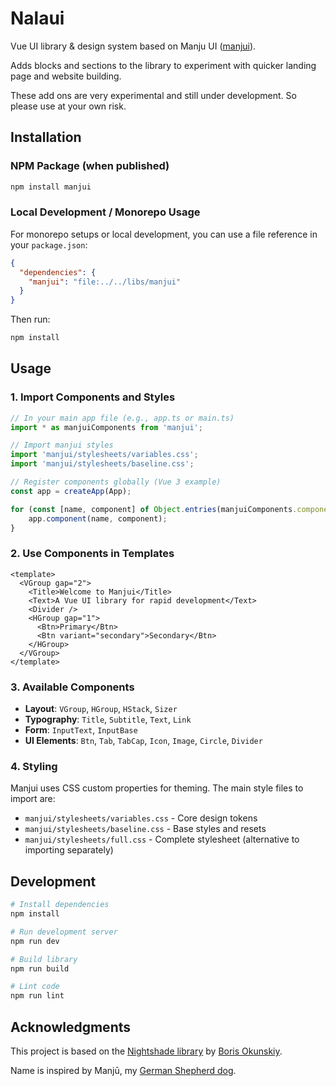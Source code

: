 # Nalaui

Vue UI library & design system based on Manju UI ([manjui](https://github.com/christellevs/manjui)).

Adds blocks and sections to the library to experiment with quicker landing page and website building.

These add ons are very experimental and still under development. So please use at your own risk.

## Installation

### NPM Package (when published)
```bash
npm install manjui
```

### Local Development / Monorepo Usage
For monorepo setups or local development, you can use a file reference in your `package.json`:

```json
{
  "dependencies": {
    "manjui": "file:../../libs/manjui"
  }
}
```

Then run:
```bash
npm install
```

## Usage

### 1. Import Components and Styles

```javascript
// In your main app file (e.g., app.ts or main.ts)
import * as manjuiComponents from 'manjui';

// Import manjui styles
import 'manjui/stylesheets/variables.css';
import 'manjui/stylesheets/baseline.css';

// Register components globally (Vue 3 example)
const app = createApp(App);

for (const [name, component] of Object.entries(manjuiComponents.components || {})) {
    app.component(name, component);
}
```

### 2. Use Components in Templates

```vue
<template>
  <VGroup gap="2">
    <Title>Welcome to Manjui</Title>
    <Text>A Vue UI library for rapid development</Text>
    <Divider />
    <HGroup gap="1">
      <Btn>Primary</Btn>
      <Btn variant="secondary">Secondary</Btn>
    </HGroup>
  </VGroup>
</template>
```

### 3. Available Components

- **Layout**: `VGroup`, `HGroup`, `HStack`, `Sizer`
- **Typography**: `Title`, `Subtitle`, `Text`, `Link`
- **Form**: `InputText`, `InputBase`
- **UI Elements**: `Btn`, `Tab`, `TabCap`, `Icon`, `Image`, `Circle`, `Divider`

### 4. Styling

Manjui uses CSS custom properties for theming. The main style files to import are:

- `manjui/stylesheets/variables.css` - Core design tokens
- `manjui/stylesheets/baseline.css` - Base styles and resets
- `manjui/stylesheets/full.css` - Complete stylesheet (alternative to importing separately)

## Development

```bash
# Install dependencies
npm install

# Run development server
npm run dev

# Build library
npm run build

# Lint code
npm run lint
```

## Acknowledgments

This project is based on the [Nightshade library](https://github.com/inca/nightshade) by [Boris Okunskiy](https://github.com/inca).

Name is inspired by Manjū, my [German Shepherd dog](https://youtube.com/shorts/tMCEoOB6cY0?si=rrYvELgXdk4O1uuI).
